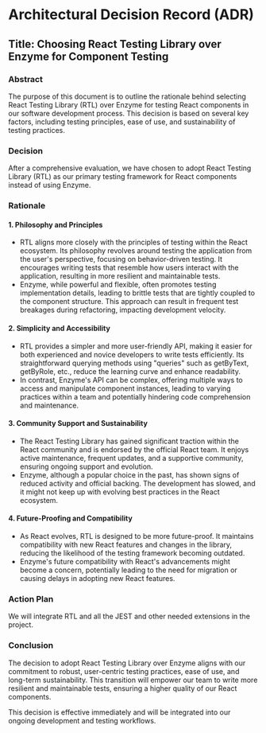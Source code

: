 # Architectural Decision Record (ADR)

## Title: Choosing React Testing Library over Enzyme for Component Testing

### Abstract

The purpose of this document is to outline the rationale behind selecting React Testing Library (RTL) over Enzyme for
testing React components in our software development process. This decision is based on several key factors, including
testing principles, ease of use, and sustainability of testing practices.

### Decision

After a comprehensive evaluation, we have chosen to adopt React Testing Library (RTL) as our primary testing framework
for React components instead of using Enzyme.

### Rationale

#### 1. Philosophy and Principles

- RTL aligns more closely with the principles of testing within the React ecosystem. Its philosophy revolves around
  testing the application from the user's perspective, focusing on behavior-driven testing. It encourages writing tests
  that resemble how users interact with the application, resulting in more resilient and maintainable tests.
- Enzyme, while powerful and flexible, often promotes testing implementation details, leading to brittle tests that are
  tightly coupled to the component structure. This approach can result in frequent test breakages during refactoring,
  impacting development velocity.

#### 2. Simplicity and Accessibility

- RTL provides a simpler and more user-friendly API, making it easier for both experienced and novice developers to
  write tests efficiently. Its straightforward querying methods using "queries" such as getByText, getByRole, etc.,
  reduce the learning curve and enhance readability.
- In contrast, Enzyme's API can be complex, offering multiple ways to access and manipulate component instances, leading
  to varying practices within a team and potentially hindering code comprehension and maintenance.

#### 3. Community Support and Sustainability

- The React Testing Library has gained significant traction within the React community and is endorsed by the official
  React team. It enjoys active maintenance, frequent updates, and a supportive community, ensuring ongoing support and
  evolution.
- Enzyme, although a popular choice in the past, has shown signs of reduced activity and official backing. The
  development has slowed, and it might not keep up with evolving best practices in the React ecosystem.

#### 4. Future-Proofing and Compatibility

- As React evolves, RTL is designed to be more future-proof. It maintains compatibility with new React features and
  changes in the library, reducing the likelihood of the testing framework becoming outdated.
- Enzyme's future compatibility with React's advancements might become a concern, potentially leading to the need for
  migration or causing delays in adopting new React features.

### Action Plan

We will integrate RTL and all the JEST and other needed extensions in the project.

### Conclusion

The decision to adopt React Testing Library over Enzyme aligns with our commitment to robust, user-centric testing
practices, ease of use, and long-term sustainability. This transition will empower our team to write more resilient and
maintainable tests, ensuring a higher quality of our React components.

This decision is effective immediately and will be integrated into our ongoing development and testing workflows.
